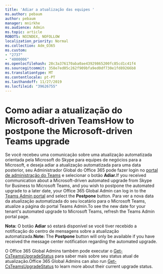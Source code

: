 ```yaml
---
title: 'Adiar a atualização das equipes '
ms.author: pebaum
author: pebaum
manager: mnirkhe
ms.audience: Admin
ms.topic: article
ROBOTS: NOINDEX, NOFOLLOW
localization_priority: Normal
ms.collection: Adm_O365
ms.custom:
- "2737"
- "4000006"
ms.openlocfilehash: 28c3a376170aba0ae43929865200fc85cd1c41f4
ms.sourcegitcommit: 358e7ed05c262f909bfa9ed0df730e1fd89266b8
ms.translationtype: MT
ms.contentlocale: pt-PT
ms.lasthandoff: 11/27/2019
ms.locfileid: "39626755"
---
```

# <a name="how-to-postpone-the-microsoft-driven-teams-upgrade"></a><span data-ttu-id="08c65-102">Como adiar a atualização do Microsoft-driven Teams</span><span class="sxs-lookup"><span data-stu-id="08c65-102">How to postpone the Microsoft-driven Teams upgrade</span></span>

<span data-ttu-id="08c65-103">Se você recebeu uma comunicação sobre uma atualização automatizada orientada pela Microsoft do Skype para equipes de negócios para a Microsoft, e deseja adiar a atualização automatizada para uma data posterior, seu Administrador Global do Office 365 pode fazer login no [portal de administração do Teams](https://admin.teams.microsoft.com/dashboard) e selecionar o botão **Adiar.**</span><span class="sxs-lookup"><span data-stu-id="08c65-103">If you received communication about a Microsoft-driven automated upgrade from Skype for Business to Microsoft Teams, and you wish to postpone the automated upgrade to a later date, your Office 365 Global Admin can log in to the [Teams Admin portal](https://admin.teams.microsoft.com/dashboard) and select the **Postpone** button.</span></span> <span data-ttu-id="08c65-104">Para ver a nova data da atualização automatizada do seu locatário para o Microsoft Teams, atualize a página do portal Teams Admin.</span><span class="sxs-lookup"><span data-stu-id="08c65-104">To see the new date for your tenant's automated upgrade to Microsoft Teams, refresh the Teams Admin portal page.</span></span>

<span data-ttu-id="08c65-105">**Nota:** O botão **Adiar** só estará disponível se você tiver recebido a notificação do centro de mensagens sobre a atualização automatizada.</span><span class="sxs-lookup"><span data-stu-id="08c65-105">**Note:** The **Postpone** button will only be available if you have received the message center notification regarding the automated upgrade.</span></span> 

<span data-ttu-id="08c65-106">O Office 365 Global Admins também pode executar o [Get-CsTeamsUpgradeStatus](https://docs.microsoft.com/powershell/module/skype/get-csteamsupgradestatus?view=skype-ps) para saber mais sobre seu status atual de atualização.</span><span class="sxs-lookup"><span data-stu-id="08c65-106">Office 365 Global Admins can also run [Get-CsTeamsUpgradeStatus](https://docs.microsoft.com/powershell/module/skype/get-csteamsupgradestatus?view=skype-ps) to learn more about their current upgrade status.</span></span> 